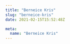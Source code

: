 ```yaml
---
title: "Berneice Kris"
slug: "berneice-kris"
date: 2021-02-15T15:52:48Z

meta:
  name: "Berneice Kris"
---
```


